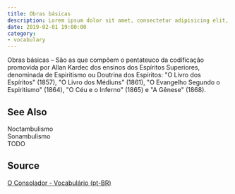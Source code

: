 ```yaml
---
title: Obras básicas
description: Lorem ipsum dolor sit amet, consectetur adipisicing elit, sed do eiusmod tempor incididunt ut labore et dolore magna aliqua.  TODO
date: 2019-02-01 19:00:00
category:
- vocabulary
---
```


Obras básicas – São as que compõem o pentateuco da codificação promovida por Allan Kardec dos ensinos dos Espíritos Superiores, denominada de Espiritismo ou Doutrina dos Espíritos: "O Livro dos Espíritos" (1857), "O Livro dos Médiuns" (1861), "O Evangelho Segundo o Espiritismo" (1864), "O Céu e o Inferno" (1865) e "A Gênese" (1868). 


## See Also
Noctambulismo  
Sonambulismo  
TODO

## Source
[O Consolador - Vocabulário (pt-BR)](http://www.oconsolador.com.br/linkfixo/vocabulario/principal.html)
